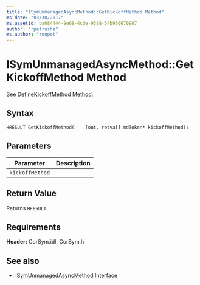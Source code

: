 ```yaml
---
title: "ISymUnmanagedAsyncMethod::GetKickoffMethod Method"
ms.date: "03/30/2017"
ms.assetid: ba084444-9e68-4cde-9388-54b950670987
author: "rpetrusha"
ms.author: "ronpet"
---
```

# ISymUnmanagedAsyncMethod::GetKickoffMethod Method
See [DefineKickoffMethod Method](../../../../docs/framework/unmanaged-api/diagnostics/isymunmanagedasyncmethodpropertieswriter-definekickoffmethod-method.md).  
  
## Syntax  
  
```idl  
HRESULT GetKickoffMethod(    [out, retval] mdToken* kickoffMethod);  
```  
  
## Parameters  
  
|Parameter|Description|  
|---------------|-----------------|  
|`kickoffMethod`||  
  
## Return Value  
 Returns `HRESULT`.  
  
## Requirements  
 **Header:** CorSym.idl, CorSym.h  
  
## See also
- [ISymUnmanagedAsyncMethod Interface](../../../../docs/framework/unmanaged-api/diagnostics/isymunmanagedasyncmethod-interface.md)
